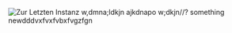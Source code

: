 ![Zur Letzten Instanz](https://user-images.githubusercontent.com/88883692/129368832-9058fbcc-9eea-4bf2-9185-6b9e377af76b.png)
w,dmna;ldkjn
ajkdnapo
w;dkjn//?
something newdddvxfvxfvbxfvgzfgn

